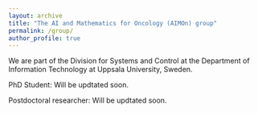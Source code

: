```yaml
---
layout: archive
title: "The AI and Mathematics for Oncology (AIMOn) group"
permalink: /group/
author_profile: true
---
```


We are part of the Division for Systems and Control at the Department of Information Technology at Uppsala University, Sweden. 


<p>PhD Student: Will be updtated soon. </p>
<p>Postdoctoral researcher: Will be updtated soon. </p>




